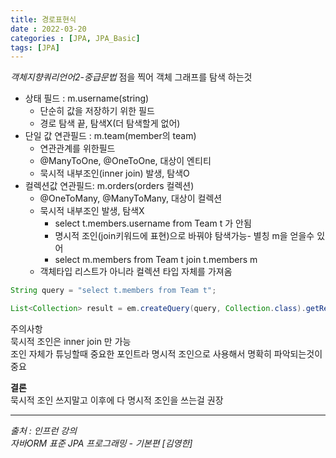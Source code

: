 ```yaml
---
title: 경로표현식
date : 2022-03-20
categories : [JPA, JPA_Basic]
tags: [JPA]
---
```

*객체지향쿼리언어2-중급문법*
점을 찍어 객체 그래프를 탐색 하는것

* 상태 필드 : m.username(string)
    * 단순히 값을 저장하기 위한 필드
    * 경로 탐색 끝, 탐색X(더 탐색할게 없어)
* 단일 값 연관필드 : m.team(member의 team)
    * 연관관계를 위한필드
    * @ManyToOne, @OneToOne, 대상이 엔티티
    * 묵시적 내부조인(inner join) 발생, 탐색O
* 컬렉션값 연관필드: m.orders(orders 컬렉션)
    * @OneToMany, @ManyToMany, 대상이 컬렉션
    * 묵시적 내부조인 발생, 탐색X
        * select t.members.username from Team t 가 안됨
        * 명시적 조인(join키워드에 표현)으로 바꿔야 탐색가능- 별칭 m을 얻을수 있어
        * select m.members from Team t  join t.members m
    * 객체타입 리스트가 아니라 컬렉션 타입 자체를 가져옴<br>
```java
String query = "select t.members from Team t";

List<Collection> result = em.createQuery(query, Collection.class).getResultList;
```

주의사항<br>
묵시적 조인은 inner join 만 가능<br>
조인 자체가 튜닝할때 중요한 포인트라 명시적 조인으로 사용해서 명확히 파악되는것이 중요

**결론**<br>
묵시적 조인 쓰지말고 이후에 다 명시적 조인을 쓰는걸 권장

*** 
_출처 : 인프런 강의 <br>_
*자바ORM 표준 JPA 프로그래밍 - 기본편 [김영한]*